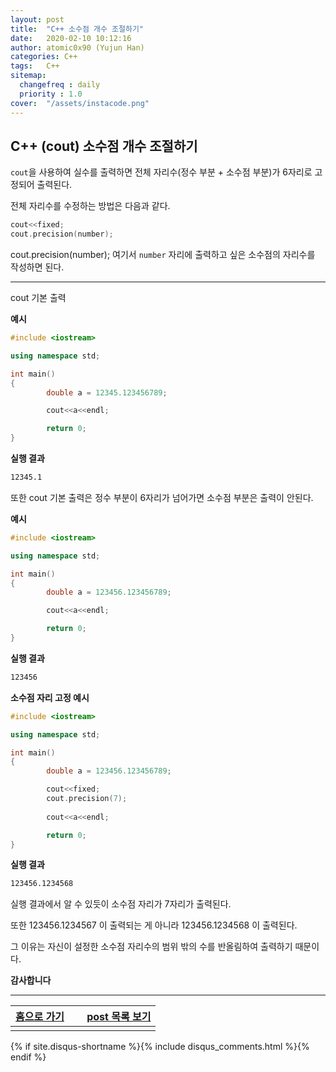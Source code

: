 ```yaml
---
layout: post
title:  "C++ 소수점 개수 조절하기"
date:   2020-02-10 10:12:16
author: atomic0x90 (Yujun Han)
categories: C++
tags:   C++
sitemap:
  changefreq : daily
  priority : 1.0
cover:  "/assets/instacode.png"
---
```


## C++ (cout) 소수점 개수 조절하기

`cout`을 사용하여 실수를 출력하면 전체 자리수(정수 부분 + 소수점 부분)가 6자리로 고정되어 출력된다.

전체 자리수를 수정하는 방법은 다음과 같다.
```cpp
cout<<fixed;
cout.precision(number);
```

cout.precision(number); 여기서 `number` 자리에 출력하고 싶은 소수점의 자리수를 작성하면 된다.

---

cout 기본 출력

**예시**
```cpp
#include <iostream>

using namespace std;

int main()
{
        double a = 12345.123456789;

        cout<<a<<endl;

        return 0;
}
```

**실행 결과**
```bash
12345.1
```

또한 cout 기본 출력은 정수 부분이 6자리가 넘어가면 소수점 부분은 출력이 안된다.

**예시**
```cpp
#include <iostream>

using namespace std;

int main()
{
        double a = 123456.123456789;

        cout<<a<<endl;

        return 0;
}
```

**실행 결과**
```bash
123456
```

**소수점 자리 고정 예시**
```cpp
#include <iostream>

using namespace std;

int main()
{
        double a = 123456.123456789;

        cout<<fixed;
        cout.precision(7);
 
        cout<<a<<endl;

        return 0;
}
```

**실행 결과**
```bash
123456.1234568
```

실행 결과에서 알 수 있듯이 소수점 자리가 7자리가 출력된다.

또한 123456.1234567 이 출력되는 게 아니라 123456.1234568 이 출력된다.

그 이유는 자신이 설정한 소수점 자리수의 범위 밖의 수를 반올림하여 출력하기 때문이다.



**감사합니다**

---


[홈으로 가기][01]       |&nbsp;				        |[post 목록 보기][02]
:------:                |:------:                               |:------:
                        |                                       |


[01]: https://atomic0x90.github.io/ "home"
[02]: https://atomic0x90.github.io/posts/ "posts"

{% if site.disqus-shortname %}{% include disqus_comments.html %}{% endif %}
